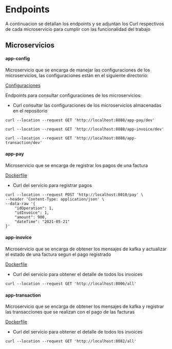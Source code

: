 # Endpoints

A continuacion se detallan los endpoints y se adjuntan los Curl respectivos de cada microservicio para cumplir con las funcionalidad del trabajo


## Microservicios

#### app-config

Microservicio que se encarga de manejar las configuraciones de los microservicios, las configuraciones están en el siguiente directorio:

[Configuraciones](https://github.com/icesi-ops/training_microservices.git)

Endpoints para consultar configuraciones de los microservicios:

* Curl consultar las configuraciones de los microservicios almacenadas en el repositorio
```
curl --location --request GET 'http://localhost:8888/app-pay/dev'

curl --location --request GET 'http://localhost:8888/app-invoice/dev'

curl --location --request GET 'http://localhost:8888/app-transaction/dev'
```

#### app-pay

Microservicio que se encarga de registrar los pagos de una factura

[Dockerfile](https://github.com/icesi-ops/training_microservices.git)

* Curl del servicio para registrar pagos
```
curl --location --request POST 'http://localhost:8010/pay' \
--header 'Content-Type: application/json' \
--data-raw '{
    "idOperation": 1,
    "idInvoice": 1,
    "amount": 900,
    "dateTime": "2021-05-21"
}'
```

#### app-inovice

Microservicio que se encarga de obtener los mensajes de kafka y actualizar el estado de una factura segun el pago registrado

[Dockerfile](https://github.com/icesi-ops/training_microservices.git)

* Curl del servicio para obtener el detalle de todos los invoices
```
curl --location --request GET 'http://localhost:8006/all'
```

#### app-transaction

Microservicio que se encarga de obtener los mensajes de kafka y registrar las transacciones que se realizan con el pago de las facturas

[Dockerfile](https://github.com/icesi-ops/training_microservices.git)

* Curl del servicio para obtener el detalle de todos los invoices
```
curl --location --request GET 'http://localhost:8082/all'
```
